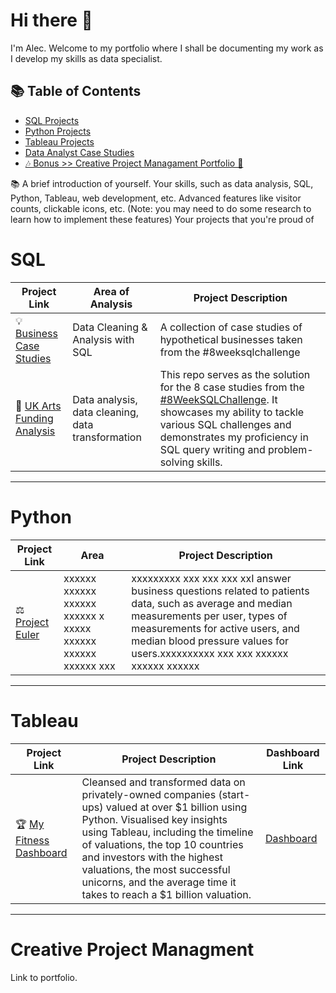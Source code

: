 # Hi there 👋

I'm Alec.   Welcome to my portfolio where I shall be documenting my work as I develop my skills as data specialist. 

## 📚 Table of Contents
- [SQL Projects](#sql)
- [Python Projects](#python)
- [Tableau Projects](#tableau)
- [Data Analyst Case Studies](#)
- [🎶 Bonus >> Creative Project Managament Portfolio 🎨](#creative-project-managment)

📚 A brief introduction of yourself.
Your skills, such as data analysis, SQL, Python, Tableau, web development, etc.
Advanced features like visitor counts, clickable icons, etc. (Note: you may need to do some research to learn how to implement these features)
Your projects that you're proud of

<!--
**alccrts/alccrts** is a ✨ _special_ ✨ repository because its `README.md` (this file) appears on your GitHub profile.



Here are some ideas to get you started:

- 🔭 I’m currently working on ...
- 🌱 I’m currently learning ...
- 👯 I’m looking to collaborate on ...
- 🤔 I’m looking for help with ...
- 💬 Ask me about ...
- 📫 How to reach me: 
- ⚡ Fun fact: ...
-->

# SQL

| Project Link | Area of Analysis | Project Description | 
|---|---|---|
| 💡 [Business Case Studies](https://github.com/alccrts/SQL_Projects/tree/main/Business%20Case%20Studies) | Data Cleaning & Analysis with SQL  | A collection of case studies of hypothetical businesses taken from the #8weeksqlchallenge | 
| 🎨 [UK Arts Funding Analysis](https://github.com/katiehuangx/8-Week-SQL-Challenge) | Data analysis, data cleaning, data transformation | This repo serves as the solution for the 8 case studies from the [#8WeekSQLChallenge](https://8weeksqlchallenge.com). It showcases my ability to tackle various SQL challenges and demonstrates my proficiency in SQL query writing and problem-solving skills. | 

***

# Python

| Project Link | Area | Project Description | 
|---|---|---|
|⚖ [Project Euler](https://github.com/katiehuangx/8-Week-SQL-Challenge) | xxxxxx  xxxxxx xxxxxx  xxxxxx x xxxxx  xxxxxx  xxxxxx xxxxxx xxx | xxxxxxxxx xxx xxx xxx xxI answer business questions related to patients data, such as average and median measurements per user, types of measurements for active users, and median blood pressure values for users.xxxxxxxxxx xxx xxx  xxxxxx  xxxxxx xxxxxx | 

***

# Tableau

| Project Link | Project Description | Dashboard Link |
|---|---|---|
| 🏆 [My Fitness Dashboard](https://github.com/katiehuangx/Maven-Unicorn-Challenge) | Cleansed and transformed data on privately-owned companies (start-ups) valued at over $1 billion using Python. Visualised key insights using Tableau, including the timeline of valuations, the top 10 countries and investors with the highest valuations, the most successful unicorns, and the average time it takes to reach a $1 billion valuation. | [Dashboard](https://public.tableau.com/app/profile/katie.huang/viz/UnicornCompanies_16502745371460/Unicorns?publish=yes) |

***

# Creative Project Managment

Link to portfolio.
